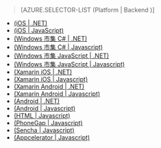 > [AZURE.SELECTOR-LIST (Platform | Backend )]

-   [(iOS | .NET)][]
-   [(iOS | JavaScript)][]
-   [(Windows 市集 C# | .NET)][]
-   [(Windows 市集 C# | Javascript)][]
-   [(Windows 市集 JavaScript | .NET)][]
-   [(Windows 市集 JavaScript | Javascript)][]
-   [(Xamarin iOS | .NET)][]
-   [(Xamarin iOS | Javascript)][]
-   [(Xamarin Android | .NET)][]
-   [(Xamarin Android | Javascript)][]
-   [(Android | .NET)][]
-   [(Android | Javascript)][]
-   [(HTML | Javascript)][]
-   [(PhoneGap | Javascript)][]
-   [(Sencha | Javascript)][]
-   [(Appcelerator | Javascript)][]

  [(iOS | .NET)]: /en-us/documentation/articles/mobile-services-dotnet-backend-ios-get-started/
  [(iOS | JavaScript)]: /en-us/documentation/articles/mobile-services-ios-get-started/
  [(Windows 市集 C# | .NET)]: /en-us/documentation/articles/mobile-services-dotnet-backend-windows-store-dotnet-get-started/
  [(Windows 市集 C# | Javascript)]: /en-us/documentation/articles/mobile-services-javascript-backend-windows-store-dotnet-get-started/
  [(Windows 市集 JavaScript | .NET)]: /en-us/documentation/articles/mobile-services-dotnet-backend-windows-store-javascript-get-started/
  [(Windows 市集 JavaScript | Javascript)]: /en-us/documentation/articles/mobile-services-javascript-backend-windows-store-javascript-get-started/
  [(Xamarin iOS | .NET)]: /en-us/documentation/articles/mobile-services-dotnet-backend-xamarin-ios-get-started/
  [(Xamarin iOS | Javascript)]: /en-us/documentation/articles/partner-xamarin-mobile-services-ios-get-started/
  [(Xamarin Android | .NET)]: /en-us/documentation/articles/mobile-services-dotnet-backend-xamarin-android-get-started/
  [(Xamarin Android | Javascript)]: /en-us/documentation/articles/partner-xamarin-mobile-services-android-get-started/
  [(Android | .NET)]: /en-us/documentation/articles/mobile-services-dotnet-backend-android-get-started/
  [(Android | Javascript)]: /en-us/documentation/articles/mobile-services-android-get-started/
  [(HTML | Javascript)]: /en-us/documentation/articles/mobile-services-html-get-started/
  [(PhoneGap | Javascript)]: /en-us/documentation/articles/mobile-services-javascript-backend-phonegap-get-started/
  [(Sencha | Javascript)]: /en-us/documentation/articles/partner-sencha-mobile-services-get-started/
  [(Appcelerator | Javascript)]: /en-us/documentation/articles/partner-appcelerator-mobile-services-javascript-backend-appcelerator-get-started/
